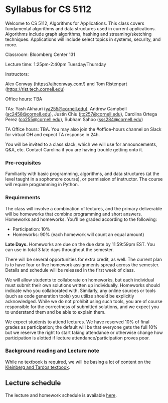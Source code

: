 # Syllabus for CS 5112

Welcome to CS 5112, Algorithms for Applications. This class covers fundamental
algorithms and data structures used in current applications.  Algorithms include
graph algorithms, hashing and streaming/sketching techniques. Applications will
include select topics in systems, security, and more.

Classroom: Bloomberg Center 131

Lecture time: 1:25pm-2:40pm Tuesday/Thursday

Instructors: 

Alex Conway (https://ajhconway.com/) and Tom Ristenpart (https://rist.tech.cornell.edu)

Office hours: TBA

TAs: 
Yash Akhauri (ya255@cornell.edu),
Andrew Campbell (ac2458@cornell.edu),
Justin Chiu (jtc257@cornell.edu), 
Carolina Ortega Perez (co255@cornell.edu), 
Subham Sahoo (sss284@cornell.edu)

TA Office hours: TBA. You may also join the #office-hours channel on Slack for virtual OH and expect TA response in 24h.

You will be invited to a class slack, which we will use for announcements, Q&A,
etc.  Contact Carolina if you are having trouble getting onto it.

### Pre-requisites

Familiarity with basic programming, algorithms, and data structures (at the
level taught in a sophomore course), or permission of instructor. The course 
will require programming in Python. 

### Requirements

The class will involve a combination of lectures, and the primary deliverable
will be homeworks that combine programming and short answers. Homeworks 
and homeworks. You'll be graded according to the following:

* Participation: 10%
* Homeworks:  90% (each homework will count an equal amount)

**Late Days.** Homeworks are due on the due date by 11:59:59pm EST. You can
use in total 3 late days throughout the semester.

There will be several opportunities for extra credit, as well. The current plan
is to have four or five homework assignments spread across the semester. Details and
schedule will be released in the first week of class. 

We will allow students to collaborate on homeworks, but each individual must
submit their own solutions written up individually. Homeworks should indicate
who you collaborated with. Similarly, any online sources or tools (such as code
generation tools) you utilize should be explicitly acknowledged. While we do not
prohibit using such tools, you are of course responsible for the correctness of
submitted solutions, and we expect you to understand them and be able to explain
them. 

We expect students to attend lectures. We have reserved 10\% of final grades as 
participation; the default will be that everyone gets the full 10\% but we
reserve the right to start taking attendance or otherwise change how
participation is alotted if lecture attendance/participation proves poor.
 


### Background reading and Lecture note

While no textbook is required, we will be basing a lot of content on the [Kleinberg and Tardos textbook](https://www.pearson.com/en-us/subject-catalog/p/algorithm-design/P200000003259/9780137546350). 



## Lecture schedule

The lecture and homework schedule is available
[here](https://docs.google.com/spreadsheets/d/1OJKTyzJEQjUaAnzfUWtEH0jA5_byQZ-rmniXFn1512o/edit?usp=sharing).

